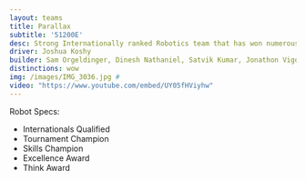 ```yaml
---
layout: teams
title: Parallax
subtitle: '51200E'
desc: Strong Internationally ranked Robotics team that has won numerous awards including best Programming at State.
driver: Joshua Koshy
builder: Sam Orgeldinger, Dinesh Nathaniel, Satvik Kumar, Jonathon Vigo, Prakul Sheridar
distinctions: wow
img: /images/IMG_3036.jpg #
video: "https://www.youtube.com/embed/UY05fHViyhw" 
---
```

Robot Specs:
- Internationals Qualified
- Tournament Champion
- Skills Champion
- Excellence Award
- Think Award
